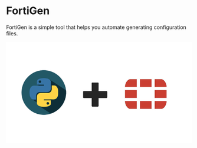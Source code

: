 # FortiGen

FortiGen is a simple tool that helps you automate generating configuration files.

![FortiGen](Image/logo.png)
